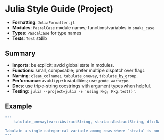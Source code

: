 # Julia Style Guide (Project)

- **Formatting**: `JuliaFormatter.jl`
- **Modules**: `PascalCase` module names; functions/variables in `snake_case`
- **Types**: `PascalCase` for type names
- **Tests**: `Test` stdlib

## Summary

- **Imports**: be explicit; avoid global state in modules.
- **Functions**: small, composable; prefer multiple dispatch over flags.
- **Naming**: `clean_colnames`, `tabulate_oneway`, `tabulate_by_group`.
- **Performance**: avoid type instabilities; use `@code_warntype`.
- **Docs**: use triple-string docstrings with argument types when helpful.
- **Testing**: `julia --project=julia -e 'using Pkg; Pkg.test()'`.

## Example

```julia
"""
    tabulate_oneway(var::AbstractString, strata::AbstractString, df::DataFrame)

Tabulate a single categorical variable among rows where `strata` is non-missing.
"""
````